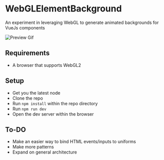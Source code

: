 # WebGLElementBackground

An experiment in leveraging WebGL to generate animated backgrounds for VueJs components

![Preview Gif](./preview.gif)
## Requirements
- A browser that supports WebGL2

## Setup
- Get you the latest node
- Clone the repo
- Run `npm install` within the repo directory
- Run `npm run dev`
- Open the dev server within the browser

## To-DO
- Make an easier way to bind HTML events/inputs to uniforms
- Make more patterns
- Expand on general architecture 